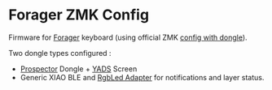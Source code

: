 # Forager ZMK Config

Firmware for [Forager](https://github.com/carrefinho/forager) keyboard (using official ZMK [config with dongle](https://github.com/carrefinho/forager-zmk-module-dongle)).

Two dongle types configured :

* [Prospector](https://github.com/carrefinho/prospector) Dongle + [YADS](https://github.com/janpfischer/zmk-dongle-screen) Screen
* Generic XIAO BLE and [RgbLed Adapter](https://github.com/caksoylar/zmk-rgbled-widget) for notifications and layer status.
